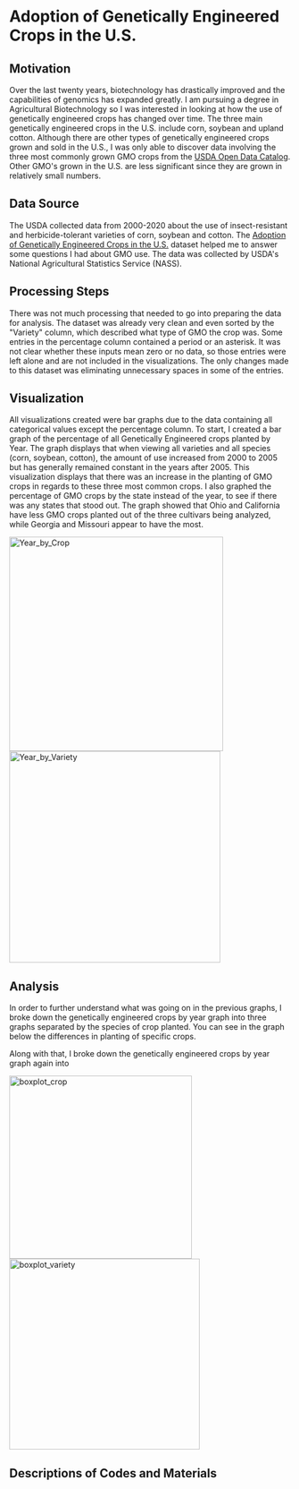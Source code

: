 # Adoption of Genetically Engineered Crops in the U.S.

## Motivation
Over the last twenty years, biotechnology has drastically improved and the capabilities of genomics has expanded greatly. I am pursuing a degree in Agricultural Biotechnology so I was interested in looking at how the use of genetically engineered crops has changed over time. The three main genetically engineered crops in the U.S. include corn, soybean and upland cotton. Although there are other types of genetically engineered crops grown and sold in the U.S., I was only able to discover data involving the three most commonly grown GMO crops from the <a href="https://www.usda.gov/content/usda-open-data-catalog">USDA Open Data Catalog</a>.  Other GMO's grown in the U.S. are less significant since they are grown in relatively small numbers.

## Data Source
The USDA collected data from 2000-2020 about the use of insect-resistant and herbicide-tolerant varieties of corn, soybean and cotton. The <a href="https://www.ers.usda.gov/data-products/adoption-of-genetically-engineered-crops-in-the-us.aspx">Adoption of Genetically Engineered Crops in the U.S.</a> dataset helped me to answer some questions I had about GMO use.  The data was collected by USDA's National Agricultural Statistics Service (NASS).

## Processing Steps
There was not much processing that needed to go into preparing the data for analysis.  The dataset was already very clean and even sorted by the "Variety" column, which described what type of GMO the crop was.  Some entries in the percentage column contained a period or an asterisk.  It was not clear whether these inputs mean zero or no data, so those entries were left alone and are not included in the visualizations.  The only changes made to this dataset was eliminating unnecessary spaces in some of the entries.

## Visualization

All visualizations created were bar graphs due to the data containing all categorical values except the percentage column.  To start, I created a bar graph of the percentage of all Genetically Engineered crops planted by Year.  The graph displays that when viewing all varieties and all species (corn, soybean, cotton), the amount of use increased from 2000 to 2005 but has generally remained constant in the years after 2005.  This visualization displays that there was an increase in the planting of GMO crops in regards to these three most common crops.
I also graphed the percentage of GMO crops by the state instead of the year, to see if there was any states that stood out.  The graph showed that Ohio and California have less GMO crops planted out of the three cultivars being analyzed, while Georgia and Missouri appear to have the most.

<img width="383" alt="Year_by_Crop" src="https://user-images.githubusercontent.com/71746406/101296954-3a468e00-37db-11eb-8771-736aa610c273.png"> <img width="378" alt="Year_by_Variety" src="https://user-images.githubusercontent.com/71746406/101296958-403c6f00-37db-11eb-869a-4baef637d7a9.png">

## Analysis

In order to further understand what was going on in the previous graphs, I broke down the genetically engineered crops by year graph into three graphs separated by the species of crop planted.  You can see in the graph below the differences in planting of specific crops.



Along with that, I broke down the genetically engineered crops by year graph again into 

<img width="327" alt="boxplot_crop" src="https://user-images.githubusercontent.com/71746406/101310493-de442f80-3803-11eb-992b-cb6fde5484cc.png"> <img width="341" alt="boxplot_variety" src="https://user-images.githubusercontent.com/71746406/101310510-e7cd9780-3803-11eb-94b8-be2a7bab53f3.png">

## Descriptions of Codes and Materials
